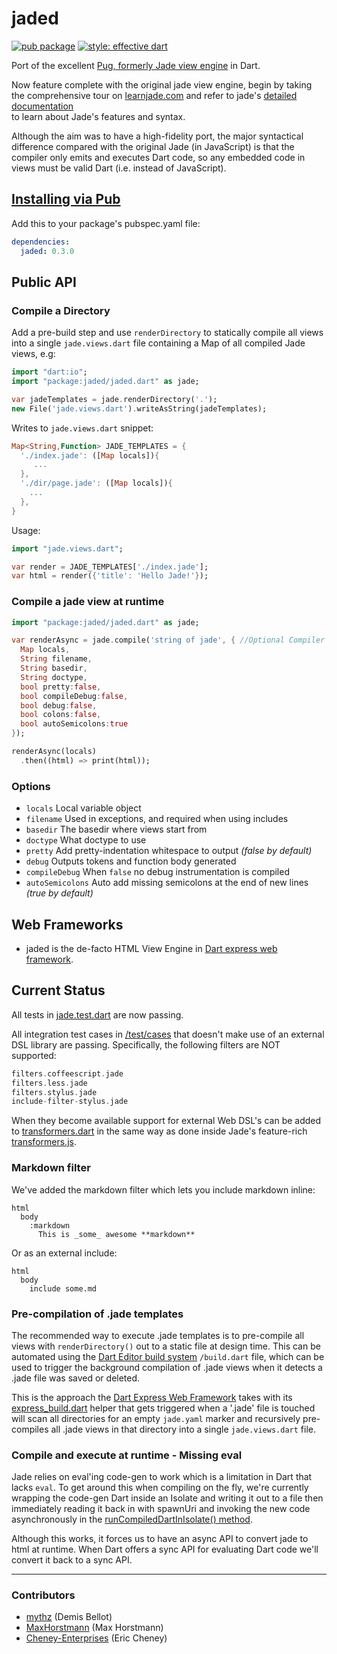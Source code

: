 # jaded

[![pub package](https://img.shields.io/pub/v/jaded.svg)](https://pub.dartlang.org/packages/jaded)
[![style: effective dart](https://img.shields.io/badge/style-effective_dart-40c4ff.svg)](https://github.com/tenhobi/effective_dart)

Port of the excellent [Pug, formerly Jade view engine](https://github.com/pugjs/pug#rename-from-jade) in Dart.

Now feature complete with the original jade view engine, begin by taking the comprehensive tour on
[learnjade.com](http://www.learnjade.com/) and refer to jade's
[detailed documentation](https://github.com/visionmedia/jade#readme-contents)  
to learn about Jade's features and syntax.

Although the aim was to have a high-fidelity port, the major syntactical difference compared with
the original Jade (in JavaScript) is that the compiler only emits and executes Dart code, so any
embedded code in views must be valid Dart (i.e. instead of JavaScript).

## [Installing via Pub](http://pub.dartlang.org/packages/jaded)

Add this to your package's pubspec.yaml file:

```yaml
dependencies:
  jaded: 0.3.0
```

## Public API

### Compile a Directory

Add a pre-build step and use `renderDirectory` to statically compile all views into a single
`jade.views.dart` file containing a Map of all compiled Jade views, e.g:

```dart
import "dart:io";
import "package:jaded/jaded.dart" as jade;

var jadeTemplates = jade.renderDirectory('.');
new File('jade.views.dart').writeAsString(jadeTemplates);
```

Writes to `jade.views.dart` snippet:

```dart
Map<String,Function> JADE_TEMPLATES = {
  './index.jade': ([Map locals]){
     ...
  },
  './dir/page.jade': ([Map locals]){
    ...
  },
}
```

Usage:

```dart
import "jade.views.dart";

var render = JADE_TEMPLATES['./index.jade'];
var html = render({'title': 'Hello Jade!'});
```

### Compile a jade view at runtime

```dart
import "package:jaded/jaded.dart" as jade;

var renderAsync = jade.compile('string of jade', { //Optional Compiler Defaults:
  Map locals,
  String filename,
  String basedir,
  String doctype,
  bool pretty:false,
  bool compileDebug:false,
  bool debug:false,
  bool colons:false,
  bool autoSemicolons:true  
});

renderAsync(locals)
  .then((html) => print(html));
```

### Options

- `locals`    Local variable object
- `filename`  Used in exceptions, and required when using includes
- `basedir`   The basedir where views start from
- `doctype`   What doctype to use
- `pretty`    Add pretty-indentation whitespace to output _(false by default)_
- `debug`     Outputs tokens and function body generated
- `compileDebug`  When `false` no debug instrumentation is compiled
- `autoSemicolons`  Auto add missing semicolons at the end of new lines _(true by default)_

## Web Frameworks

- jaded is the de-facto HTML View Engine in [Dart express web framework](https://github.com/dartist/express).

## Current Status

All tests in
[jade.test.dart](https://github.com/dartist/jaded/blob/master/test/jade.test.dart)
are now passing.

All integration test cases in
[/test/cases](https://github.com/dartist/jaded/tree/master/test/cases)
that doesn't make use of an external DSL library are passing. Specifically, the following filters are NOT supported:

```dart
filters.coffeescript.jade
filters.less.jade
filters.stylus.jade
include-filter-stylus.jade
```

When they become available support for external Web DSL's can be added to
[transformers.dart](https://github.com/dartist/jaded/blob/master/lib/transformers.dart)
in the same way as done inside Jade's feature-rich
[transformers.js](https://github.com/ForbesLindesay/transformers/blob/master/lib/transformers.js).

### Markdown filter

We've added the markdown filter which lets you include markdown inline:

```pug
html
  body
    :markdown
      This is _some_ awesome **markdown**
```

Or as an external include:

```pug
html
  body
    include some.md
```

### Pre-compilation of .jade templates

The recommended way to execute .jade templates is to pre-compile all views with `renderDirectory()`
out to a static file at design time. This can be automated using the
[Dart Editor build system](http://www.dartlang.org/tools/editor/build.html) `/build.dart` file,
which can be used to trigger the background compilation of .jade views when it detects a .jade file
was saved or deleted.

This is the approach the [Dart Express Web Framework](https://github.com/dartist/express) takes
with its [express_build.dart](https://github.com/dartist/express/blob/master/lib/express_build.dart)
helper that gets triggered when a '.jade' file is touched will scan all directories for an empty
`jade.yaml` marker and recursively pre-compiles all .jade views in that directory into a single
`jade.views.dart` file.

### Compile and execute at runtime - Missing eval

Jade relies on eval'ing code-gen to work which is a limitation in Dart that lacks `eval`.
To get around this when compiling on the fly, we're currently wrapping the code-gen Dart inside
an Isolate and writing it out to a file then immediately reading it back in with spawnUri and
invoking the new code asynchronously in the
[runCompiledDartInIsolate() method](https://github.com/dartist/jaded/blob/master/lib/jaded.dart#L168-L215).

Although this works, it forces us to have an async API to convert jade to html at runtime.
When Dart offers a sync API for evaluating Dart code we'll convert it back to a sync API.

-------

### Contributors

- [mythz](https://github.com/mythz) (Demis Bellot)
- [MaxHorstmann](https://github.com/MaxHorstmann) (Max Horstmann)
- [Cheney-Enterprises](https://github.com/cheney-enterprises) (Eric Cheney)
